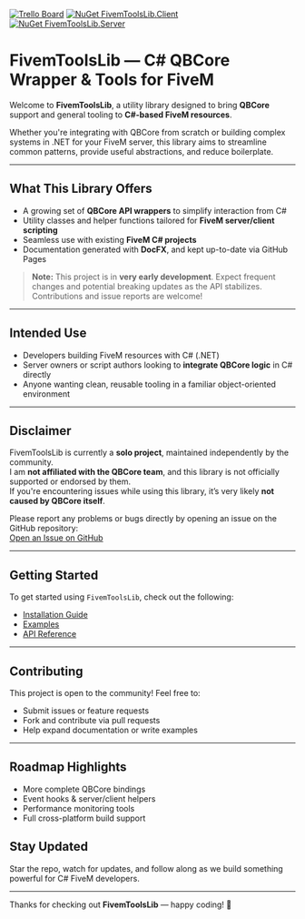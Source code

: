 [![Trello Board](https://img.shields.io/badge/Trello-Board-blue?logo=trello)](https://trello.com/b/WEcYaTY8/fivemtoolslib) [![NuGet FivemToolsLib.Client](https://img.shields.io/nuget/v/FivemToolsLib.Client?label=FivemToolsLib.Client)](https://www.nuget.org/packages/FivemToolsLib.Client/)
[![NuGet FivemToolsLib.Server](https://img.shields.io/nuget/v/FivemToolsLib.Server?label=FivemToolsLib.Server)](https://www.nuget.org/packages/FivemToolsLib.Server/)

# FivemToolsLib — C# QBCore Wrapper & Tools for FiveM

Welcome to **FivemToolsLib**, a utility library designed to bring **QBCore** support and general tooling to **C#-based FiveM resources**.

Whether you're integrating with QBCore from scratch or building complex systems in .NET for your FiveM server, this library aims to streamline common patterns, provide useful abstractions, and reduce boilerplate.

---

## What This Library Offers

- A growing set of **QBCore API wrappers** to simplify interaction from C#
- Utility classes and helper functions tailored for **FiveM server/client scripting**
- Seamless use with existing **FiveM C# projects**
- Documentation generated with **DocFX**, and kept up-to-date via GitHub Pages

> **Note:** This project is in **very early development**. Expect frequent changes and potential breaking updates as the API stabilizes. Contributions and issue reports are welcome!

---

## Intended Use

- Developers building FiveM resources with C# (.NET)
- Server owners or script authors looking to **integrate QBCore logic** in C# directly
- Anyone wanting clean, reusable tooling in a familiar object-oriented environment

---

## Disclaimer

FivemToolsLib is currently a **solo project**, maintained independently by the community.  
I am **not affiliated with the QBCore team**, and this library is not officially supported or endorsed by them.  
If you're encountering issues while using this library, it’s very likely **not caused by QBCore itself**.

Please report any problems or bugs directly by opening an issue on the GitHub repository:  
[Open an Issue on GitHub](https://github.com/levy-y/FivemToolsLib/issues)

---

## Getting Started

To get started using `FivemToolsLib`, check out the following:
- [Installation Guide](https://levy-y.github.io/FivemToolsLib/docs/getting-started.html)
- [Examples](https://levy-y.github.io/FivemToolsLib/docs/examples.html)
- [API Reference](https://levy-y.github.io/FivemToolsLib/api/FivemToolsLib.Client.NativeWrappers.html)

---

## Contributing

This project is open to the community! Feel free to:
- Submit issues or feature requests
- Fork and contribute via pull requests
- Help expand documentation or write examples

---

## Roadmap Highlights

- More complete QBCore bindings
- Event hooks & server/client helpers
- Performance monitoring tools
- Full cross-platform build support

## Stay Updated

Star the repo, watch for updates, and follow along as we build something powerful for C# FiveM developers.

---

Thanks for checking out **FivemToolsLib** — happy coding! 🚀